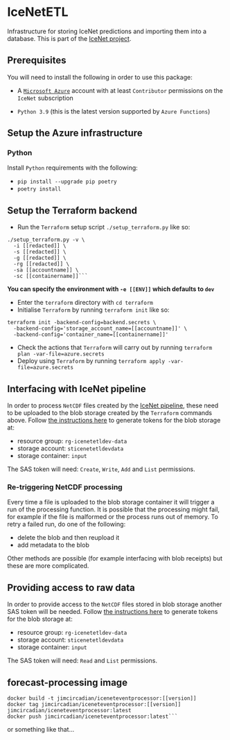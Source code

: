# IceNetETL

Infrastructure for storing IceNet predictions and importing them into a database.
This is part of the [IceNet project](https://github.com/alan-turing-institute/IceNet-Project).

## Prerequisites

You will need to install the following in order to use this package:

- A [`Microsoft Azure`](https://portal.azure.com) account with at least `Contributor` permissions on the `IceNet` subscription

* `Python 3.9` (this is the latest version supported by `Azure Functions`)

## Setup the Azure infrastructure

### Python

Install `Python` requirements with the following:

* `pip install --upgrade pip poetry`
* `poetry install`

## Setup the Terraform backend

* Run the `Terraform` setup script `./setup_terraform.py` like so: 

```
./setup_terraform.py -v \
  -i [[redacted]] \
  -s [[redacted]] \
  -g [[redacted]] \
  -rg [[redacted]] \
  -sa [[accountname]] \
  -sc [[containername]]```
```

**You can specify the environment with `-e [[ENV]]` which defaults to `dev`**

* Enter the `terraform` directory with `cd terraform`
* Initialise `Terraform` by running `terraform init` like so:

```
terraform init -backend-config=backend.secrets \
  -backend-config='storage_account_name=[[accountname]]' \
  -backend-config='container_name=[[containername]]'
```

* Check the actions that `Terraform` will carry out by running `terraform plan -var-file=azure.secrets`
* Deploy using `Terraform` by running `terraform apply -var-file=azure.secrets`

## Interfacing with IceNet pipeline

In order to process `NetCDF` files created by the [IceNet pipeline](https://github.com/antarctica/IceNet-Pipeline), these need to be uploaded to the blob storage created by the `Terraform` commands above.
Follow [the instructions here](https://docs.microsoft.com/en-us/azure/cognitive-services/translator/document-translation/create-sas-tokens) to generate tokens for the blob storage at:

* resource group: `rg-icenetetldev-data`
* storage account: `sticenetetldevdata`
* storage container: `input`

The SAS token will need: `Create`, `Write`, `Add` and `List` permissions.

### Re-triggering NetCDF processing

Every time a file is uploaded to the blob storage container it will trigger a run of the processing function.
It is possible that the processing might fail, for example if the file is malformed or the process runs out of memory.
To retry a failed run, do one of the following:

* delete the blob and then reupload it
* add metadata to the blob

Other methods are possible (for example interfacing with blob receipts) but these are more complicated.

## Providing access to raw data

In order to provide access to the `NetCDF` files stored in blob storage another SAS token will be needed.
Follow [the instructions here](https://docs.microsoft.com/en-us/azure/cognitive-services/translator/document-translation/create-sas-tokens) to generate tokens for the blob storage at:

* resource group: `rg-icenetetldev-data`
* storage account: `sticenetetldevdata`
* storage container: `input`

The SAS token will need: `Read` and `List` permissions.

## forecast-processing image

```
docker build -t jimcircadian/iceneteventprocessor:[[version]]
docker tag jimcircadian/iceneteventprocessor:[[version]] jimcircadian/iceneteventprocessor:latest
docker push jimcircadian/iceneteventprocessor:latest```
```

or something like that...
